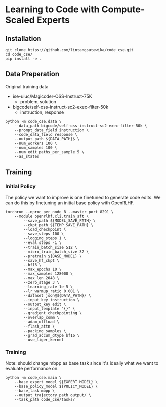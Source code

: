 # Learning to Code with Compute-Scaled Experts

## Installation

```
git clone https://github.com/lintangsutawika/code_cse.git
cd code_cse/
pip install -e .
```

## Data Preperation

Original training data
- ise-uiuc/Magicoder-OSS-Instruct-75K 
    - problem, solution
- bigcode/self-oss-instruct-sc2-exec-filter-50k
    - instruction, response

```
python -m code_cse.data \
    --data_path bigcode/self-oss-instruct-sc2-exec-filter-50k \
    --prompt_data_field instruction \
    --code_data_field response \
    --output_path ${DATA_PATH}$ \
    --num_workers 100 \
    --num_samples 100 \
    --num_edit_paths_per_sample 5 \
    --as_states
```

## Training
### Initial Policy

The policy we want to improve is one finetuned to generate code edits.
We can do this by finetuning an initial base policy with OpenRLHF.

```
torchrun --nproc_per_node 8 --master_port 8291 \
    --module openrlhf.cli.train_sft \
        --save_path ${MODEL_SAVE_PATH} \
        --ckpt_path ${TEMP_SAVE_PATH} \
        --load_checkpoint \
        --save_steps 100 \
        --logging_steps 1 \
        --eval_steps -1 \
        --train_batch_size 512 \
        --micro_train_batch_size 32 \
        --pretrain ${BASE_MODEL} \
        --save_hf_ckpt \
        --bf16 \
        --max_epochs 10 \
        --max_samples 128000 \
        --max_len 2048 \
        --zero_stage 3 \
        --learning_rate 1e-5 \
        --lr_warmup_ratio 0.001 \
        --dataset json@${DATA_PATH}/ \
        --input_key instruction \
        --output_key edit \
        --input_template "{}" \
        --gradient_checkpointing \
        --overlap_comm \
        --adam_offload \
        --flash_attn \
        --packing_samples \
        --grad_accum_dtype bf16 \
        --use_liger_kernel
```

### Training

Note: should change mbpp as base task since it's ideally what we want to evaluate performance on.

```
python -m code_cse.main \
    --base_expert_model ${EXPERT_MODEL} \
    --base_policy_model ${POLICY_MODEL} \
    --base_task mbpp \
    --output_trajectory_path output/ \
    --task_path code_cse/tasks/
```
